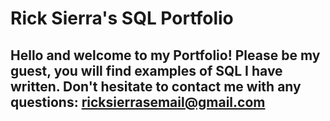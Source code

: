 # Rick Sierra's SQL Portfolio

## Hello and welcome to my Portfolio! Please be my guest, you will find examples of SQL I have written. Don't hesitate to contact me with any questions:  ricksierrasemail@gmail.com

